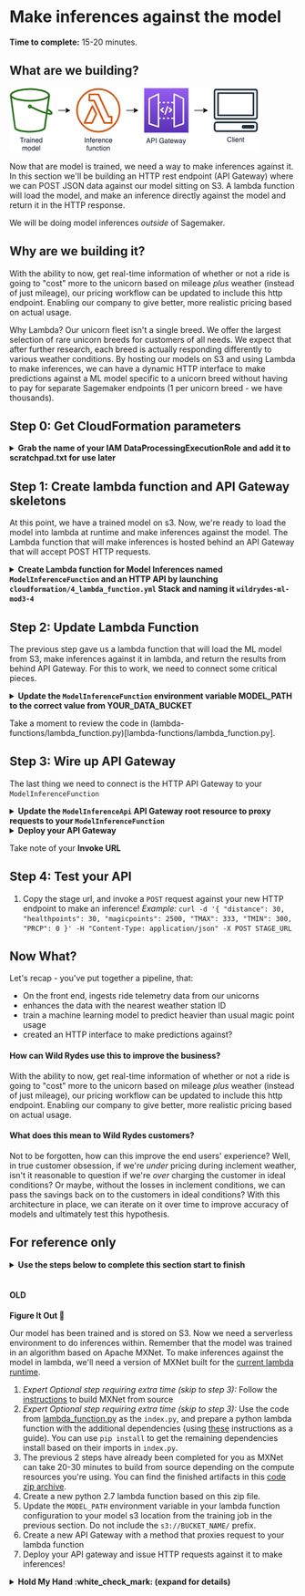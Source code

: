 # Make inferences against the model

**Time to complete:** 15-20 minutes.

## What are we building?
![Architecture diagram](assets/WildRydesML_4.png)

Now that are model is trained, we need a way to make inferences against it.  In this section we'll be building an HTTP rest endpoint (API Gateway) where we can POST JSON data against our model sitting on S3.  A lambda function will load the model, and make an inference directly against the model and return it in the HTTP response.

We will be doing model inferences *outside* of Sagemaker.

## Why are we building it?

With the ability to now, get real-time information of whether or not a ride is going to "cost" more to the unicorn based on mileage _plus_ weather (instead of just mileage), our pricing workflow can be updated to include this http endpoint.  Enabling our company to give better, more realistic pricing based on actual usage.

Why Lambda?  Our unicorn fleet isn't a single breed.  We offer the largest selection of rare unicorn breeds for customers of all needs.  We expect that after further research, each breed is actually responding differently to various weather conditions.  By hosting our models on S3 and using Lambda to make inferences, we can have a dynamic HTTP interface to make predictions against a ML model specific to a unicorn breed without having to pay for separate Sagemaker endpoints (1 per unicorn breed - we have thousands).

## Step 0: Get CloudFormation parameters

<details>
<summary><strong>Grab the name of your IAM DataProcessingExecutionRole and add it to scratchpad.txt for use later</strong></summary><p>

1. Navigate to your Cloud9 environment
1. Run the following command:
    ```
    aws cloudformation describe-stack-resources \
    --stack-name wildrydes-ml-mod1-3 \
    --logical-resource-id DataProcessingExecutionRole \
    --query "StackResources[0].PhysicalResourceId" >> scratchpad.txt
    ```

</p></details>



## Step 1: Create lambda function and API Gateway skeletons
At this point, we have a trained model on s3.  Now, we're ready to load the model into lambda at runtime and make inferences against the model.  The Lambda function that will make inferences is hosted behind an API Gateway that will accept POST HTTP requests.

<details>
<summary><strong>Create Lambda function for Model Inferences named <code>ModelInferenceFunction</code> and an HTTP API by launching <code>cloudformation/4_lambda_function.yml</code> Stack and naming it <code>wildrydes-ml-mod3-4</code></strong></summary><p>

1. Navigate to your Cloud9 environment
2. Make sure you're in the correct terminal directory first
    ```
    cd /home/ec2-user/environment/aws-serverless-workshops/MachineLearning/3_Inference
    ```
3. Run the following command:
    ```
    aws cloudformation create-stack \
    --stack-name wildrydes-ml-mod3-4 \
    --parameters ParameterKey=DataBucket,ParameterValue=YOUR_BUCKET_NAME \
    ParameterKey=DataProcessingExecutionRoleName,ParameterValue=DATA_PROCESSING_ROLE_NAME_FROM_SCRATCHPAD.TXT \
    --capabilities CAPABILITY_NAMED_IAM \
    --template-body file://cloudformation/4_lambda_function.yml
    ```

</p></details>

## Step 2: Update Lambda Function
The previous step gave us a lambda function that will load the ML model from S3, make inferences against it in lambda, and return the results from behind API Gateway.  For this to work, we need to connect some critical pieces.

<details>
<summary><strong>Update the <code>ModelInferenceFunction</code> environment variable MODEL_PATH to the correct value from YOUR_DATA_BUCKET</strong></summary><p>

1. Open the lambda console to your lambda function named `ModelInferenceFunction`
1. Create an environment variable with:
    * Key == "MODEL_PATH"
    * Value == *your path from YOUR_DATA_BUCKET, it will be in the format of linear-learner-yyyy-mm-dd-00-40-46-627/output/model.tar.gz*
2. Click save

</p></details>

Take a moment to review the code in (lambda-functions/lambda_function.py)[lambda-functions/lambda_function.py].

## Step 3: Wire up API Gateway
The last thing we need to connect is the HTTP API Gateway to your `ModelInferenceFunction`

<details>
<summary><strong>Update the <code>ModelInferenceApi</code> API Gateway root resource to proxy requests to your <code>ModelInferenceFunction</code></strong></summary><p>

1. Open the [API gateway console](https://console.aws.amazon.com/apigateway/home)
1. Select the root `/` resource
1. Select **Actions** > **Create Method**
1. Select `ANY` in the dropdown, click the checkbox next to it
1. Select your `ModelInferenceFunction` in the **Lambda Function** dropdown.
1. Click **Save**
1. Click **OK** to the permissions dialogue box
</p></details>

<details>
<summary><strong>Deploy your API Gateway</strong></summary><p>

1. Open the [API gateway console](https://console.aws.amazon.com/apigateway/home)
1. Under **Actions** select **Deploy API**
1. Select `[New Stage]` for ** **Deployment Stage**
1. Enter `prod` for **Stage name**
1. Click **Deploy**
</p></details>

Take note of your **Invoke URL**

## Step 4: Test your API
1. Copy the stage url, and invoke a `POST` request against your new HTTP endpoint to make an inference! _Example:_ `curl -d '{ "distance": 30, "healthpoints": 30, "magicpoints": 2500, "TMAX": 333, "TMIN": 300, "PRCP": 0 }' -H "Content-Type: application/json" -X POST STAGE_URL`

## Now What?
Let's recap - you've put together a pipeline, that:
* On the front end, ingests ride telemetry data from our unicorns
* enhances the data with the nearest weather station ID
* train a machine learning model to predict heavier than usual magic point usage
* created an HTTP interface to make predictions against?

#### How can Wild Rydes use this to improve the business?
With the ability to now, get real-time information of whether or not a ride is going to "cost" more to the unicorn based on mileage _plus_ weather (instead of just mileage), our pricing workflow can be updated to include this http endpoint.  Enabling our company to give better, more realistic pricing based on actual usage.

#### What does this mean to Wild Rydes customers?
Not to be forgotten, how can this improve the end users' experience?  Well, in true customer obsession, if we're _under_ pricing during inclement weather, isn't it reasonable to question if we're _over_ charging the customer in ideal conditions?  Or maybe, without the losses in inclement conditions, we can pass the savings back on to the customers in ideal conditions? With this architecture in place, we can iterate on it over time to improve accuracy of models and ultimately test this hypothesis.

## For reference only
<details>
<summary><strong>Use the steps below to complete this section start to finish</strong></summary><p>

1. Navigate to your Cloud9 environment
1. Run the following command:
    ```
    aws cloudformation create-stack \
    --stack-name wildrydes-ml-mod0-4 \
    --capabilities CAPABILITY_NAMED_IAM \
    --template-body file://cloudformation/4_inference.yml
    ```
1. Go back to CloudFormation, in the resources tab, find the `DataBucket` and click on the link.  Drill into the the path that starts will `linear-learner-*` until you find `model.tar.gz`.  Select the checkmark next to this file, and select "Copy Path"
1. Go back to CloudFormation, in the resources tab, find the `ModelInferenceFunction` and click on the link.  Scroll down to the environment variables section and update the `MODEL_PATH` environment variable with the value you copied from the previous step.  Delete the `s3://BUCKET_NAME/` from the pasted value so that only the key (folder + filename) remains.  Save the changes.
1. Go back to CloudFormation, in the outputs tab, copy the curl command for making inferences against your function hosting your model and execute.
1. _Optional_: You can also test the lambda function by putting using the test API UI in the API Gateway console.

</p></details><br>




#### OLD

**Figure It Out :metal:**

Our model has been trained and is stored on S3.  Now we need a serverless environment to do inferences within.  Remember that the model was trained in an algorithm based on Apache MXNet.  To make inferences against the model in lambda, we'll need a version of MXNet built for the [current lambda runtime](https://docs.aws.amazon.com/lambda/latest/dg/lambda-runtimes.html).

1. _Expert Optional step requiring extra time (skip to step 3):_ Follow the [instructions](building-mxnet-1.2.1.md) to build MXNet from source
1. _Expert Optional step requiring extra time (skip to step 3):_ Use the code from [lambda_function.py](lambda-functions/inference/lambda_function.py) as the `index.py`, and prepare a python lambda function with the additional dependencies (using [these](https://docs.aws.amazon.com/lambda/latest/dg/lambda-python-how-to-create-deployment-package.html#python-package-dependencies) instructions as a guide).  You can use `pip install` to get the remaining dependencies install based on their imports in `index.py`.
1. The previous 2 steps have already been completed for you as MXNet can take 20-30 minutes to build from source depending on the compute resources you're using.  You can find the finished artifacts in this [code zip archive](assets/inferencefunction.zip).
1. Create a new python 2.7 lambda function based on this zip file.
1. Update the `MODEL_PATH` environment variable in your lambda function configuration to your model s3 location from the training job in the previous section.  Do not include the `s3://BUCKET_NAME/` prefix.
1. Create a new API Gateway with a method that proxies request to your lambda function
1. Deploy your API gateway and issue HTTP requests against it to make inferences!

<details>
<summary><strong>Hold My Hand :white_check_mark: (expand for details)</strong></summary><p>

1. Create a new python 2.7 lambda function with the provided ![code zip archive](assets/inferencefunction.zip)
1. Update the `MODEL_PATH` environment variable in your lambda function configuration to your model s3 location from the training job in the previous section.  Do not include the `s3://BUCKET_NAME/` prefix.
1. Create a new API Gateway with a single root `POST` method action that proxies requests to the function you created in step 1. Accept any dialogues requesting to add invoke permissions from API Gateway to your lambda function.
1. Deploy the API Gateway via a stage called `prod`.
1. Copy the stage url, and invoke a `POST` request against your new HTTP endpoint to make an inference! _Example:_ `curl -d '{ "distance": 30, "healthpoints": 30, "magicpoints": 2500, "TMAX": 333, "TMIN": 300, "PRCP": 0 }' -H "Content-Type: application/json" -X POST STAGE_URL/prod`

</p></details>
